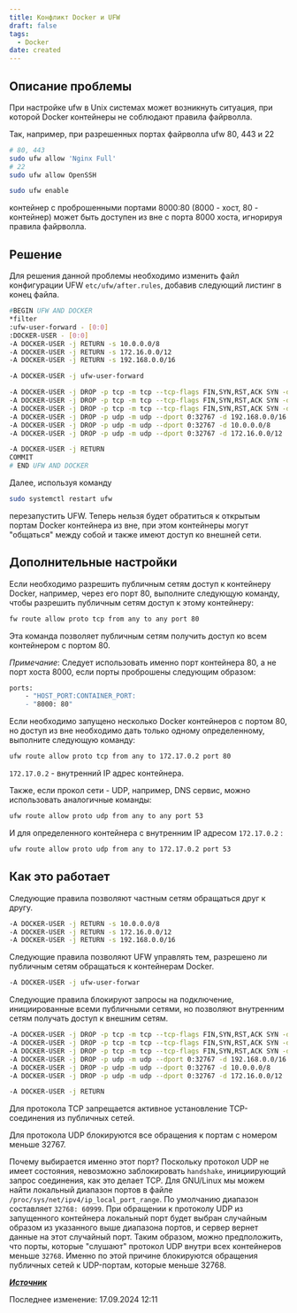 ```yaml
---
title: Конфликт Docker и UFW
draft: false
tags:
  - Docker
date: created
---
```

## Описание проблемы
При настройке ufw в Unix системах может возникнуть ситуация, при которой Docker контейнеры не соблюдают правила файрволла.

Так, например, при разрешенных портах файрволла ufw 80, 443 и 22
```bash
# 80, 443
sudo ufw allow 'Nginx Full'
# 22
sudo ufw allow OpenSSH

sudo ufw enable
```
контейнер с проброшенными портами 8000:80 (8000 - хост, 80 - контейнер) может быть доступен из вне с порта 8000 хоста, игнорируя правила файрволла.
## Решение
Для решения данной проблемы необходимо изменить файл конфигурации UFW `etc/ufw/after.rules`, добавив следующий листинг в конец файла.

```bash
#BEGIN UFW AND DOCKER
*filter
:ufw-user-forward - [0:0]
:DOCKER-USER - [0:0]
-A DOCKER-USER -j RETURN -s 10.0.0.0/8
-A DOCKER-USER -j RETURN -s 172.16.0.0/12
-A DOCKER-USER -j RETURN -s 192.168.0.0/16

-A DOCKER-USER -j ufw-user-forward

-A DOCKER-USER -j DROP -p tcp -m tcp --tcp-flags FIN,SYN,RST,ACK SYN -d 192.168.0.0/16
-A DOCKER-USER -j DROP -p tcp -m tcp --tcp-flags FIN,SYN,RST,ACK SYN -d 10.0.0.0/8
-A DOCKER-USER -j DROP -p tcp -m tcp --tcp-flags FIN,SYN,RST,ACK SYN -d 172.16.0.0/12
-A DOCKER-USER -j DROP -p udp -m udp --dport 0:32767 -d 192.168.0.0/16
-A DOCKER-USER -j DROP -p udp -m udp --dport 0:32767 -d 10.0.0.0/8
-A DOCKER-USER -j DROP -p udp -m udp --dport 0:32767 -d 172.16.0.0/12

-A DOCKER-USER -j RETURN
COMMIT
# END UFW AND DOCKER
```

Далее, используя команду
```bash
sudo systemctl restart ufw
```
перезапустить UFW.
Теперь нельзя будет обратиться к открытым портам Docker контейнера из вне, при этом контейнеры могут "общаться" между собой и также имеют доступ ко внешней сети.
## Дополнительные настройки
Если необходимо разрешить публичным сетям доступ к контейнеру Docker, например, через его порт 80, выполните следующую команду, чтобы разрешить публичным сетям доступ к этому контейнеру:
```bash
fw route allow proto tcp from any to any port 80
````
Эта команда позволяет публичным сетям получить доступ ко всем контейнером с портом 80.

*Примечание*: Следует использовать именно порт контейнера 80, а не порт хоста 8000, если порты проброшены следующим образом:
```bash
ports:
	- "HOST_PORT:CONTAINER_PORT:
	- "8000: 80"
```
Если необходимо запущено несколько Docker контейнеров с портом 80, но доступ из вне необходимо дать только одному определенному, выполните следующую команду:
```bash
ufw route allow proto tcp from any to 172.17.0.2 port 80
```
`172.17.0.2` - внутренний IP адрес контейнера.

Также, если прокол сети - UDP, например, DNS сервис, можно использовать аналогичные команды:
```bash
ufw route allow proto udp from any to any port 53
```
И для определенного контейнера с внутренним IP адресом `172.17.0.2` :
```bash
ufw route allow proto udp from any to 172.17.0.2 port 53
```
## Как это работает
Следующие правила позволяют частным сетям обращаться друг к другу.
```bash
-A DOCKER-USER -j RETURN -s 10.0.0.0/8
-A DOCKER-USER -j RETURN -s 172.16.0.0/12
-A DOCKER-USER -j RETURN -s 192.168.0.0/16
```
Следующие правила позволяют UFW управлять тем, разрешено ли публичным сетям обращаться к контейнерам Docker.
```bash
-A DOCKER-USER -j ufw-user-forwar
```
Следующие правила блокируют запросы на подключение, инициированные всеми публичными сетями, но позволяют внутренним сетям получать доступ к внешним сетям.
```bash
-A DOCKER-USER -j DROP -p tcp -m tcp --tcp-flags FIN,SYN,RST,ACK SYN -d 192.168.0.0/16
-A DOCKER-USER -j DROP -p tcp -m tcp --tcp-flags FIN,SYN,RST,ACK SYN -d 10.0.0.0/8
-A DOCKER-USER -j DROP -p tcp -m tcp --tcp-flags FIN,SYN,RST,ACK SYN -d 172.16.0.0/12
-A DOCKER-USER -j DROP -p udp -m udp --dport 0:32767 -d 192.168.0.0/16
-A DOCKER-USER -j DROP -p udp -m udp --dport 0:32767 -d 10.0.0.0/8
-A DOCKER-USER -j DROP -p udp -m udp --dport 0:32767 -d 172.16.0.0/12

-A DOCKER-USER -j RETURN
```
Для протокола TCP запрещается активное установление TCP-соединения из публичных сетей.

Для протокола UDP блокируются все обращения к портам с номером меньше 32767.

Почему выбирается именно этот порт?
Поскольку протокол UDP не имеет состояния, невозможно заблокировать `handshake`, инициирующий запрос соединения, как это делает TCP.
Для GNU/Linux мы можем найти локальный диапазон портов в файле `/proc/sys/net/ipv4/ip_local_port_range`.
По умолчанию диапазон составляет `32768: 60999`. При обращении к протоколу UDP из запущенного контейнера локальный порт будет выбран случайным образом из указанного выше диапазона портов, и сервер вернет данные на этот случайный порт.
Таким образом, можно предположить, что порты, которые "слушают" протокол UDP внутри всех контейнеров меньше `32768`. Именно по этой причине блокируются  обращения публичных сетей  к UDP-портам, которые меньше 32768.

***[Источник](https://stackoverflow.com/a/51741599/23370921)***

Последнее изменение: 17.09.2024 12:11